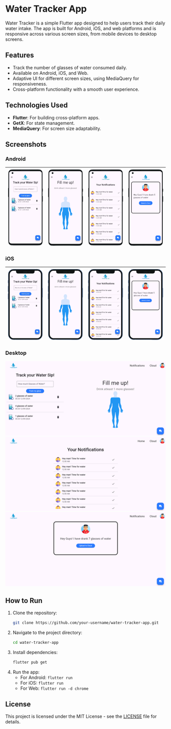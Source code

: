 
# Water Tracker App

Water Tracker is a simple Flutter app designed to help users track their daily water intake. The app is built for Android, iOS, and web platforms and is responsive across various screen sizes, from mobile devices to desktop screens.

## Features

- Track the number of glasses of water consumed daily.
- Available on Android, iOS, and Web.
- Adaptive UI for different screen sizes, using MediaQuery for responsiveness.
- Cross-platform functionality with a smooth user experience.

## Technologies Used

- **Flutter**: For building cross-platform apps.
- **GetX**: For state management.
- **MediaQuery**: For screen size adaptability.
  
## Screenshots

### Android
| <img src="SS/s1.png" width="200"> | <img src="SS/s2.png" width="200"> | <img src="SS/s3.png" width="200"> | <img src="SS/s4.png" width="200"> |
|-----------------------------------|-----------------------------------|-----------------------------------|-----------------------------------|

### iOS
| <img src="SS/s5.png" width="200"> | <img src="SS/s6.png" width="200"> | <img src="SS/s7.png" width="200"> | <img src="SS/s8.png" width="200"> |
|----------------------------------|-----------------------------------|-----------------------------------|-----------------------------------|

### Desktop
![Desktop Screenshot 1](SS/s9.png)
![Desktop Screenshot 2](SS/s10.png)
![Desktop Screenshot 3](SS/s11.png)

## How to Run

1. Clone the repository:
   ```bash
   git clone https://github.com/your-username/water-tracker-app.git
   ```
2. Navigate to the project directory:
   ```bash
   cd water-tracker-app
   ```
3. Install dependencies:
   ```bash
   flutter pub get
   ```
4. Run the app:
   - For Android: `flutter run`
   - For iOS: `flutter run`
   - For Web: `flutter run -d chrome`

## License

This project is licensed under the MIT License - see the [LICENSE](LICENSE) file for details.